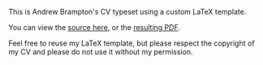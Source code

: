 This is Andrew Brampton's CV typeset using a custom LaTeX template.

You can view the [source here](https://github.com/bramp/curriculum-vitae/blob/master/cv.tex), or the [resulting PDF](https://github.com/bramp/curriculum-vitae/blob/master/cv.pdf?raw=true).

Feel free to reuse my LaTeX template, but please respect the copyright of my CV and please do not use it without my permission.
